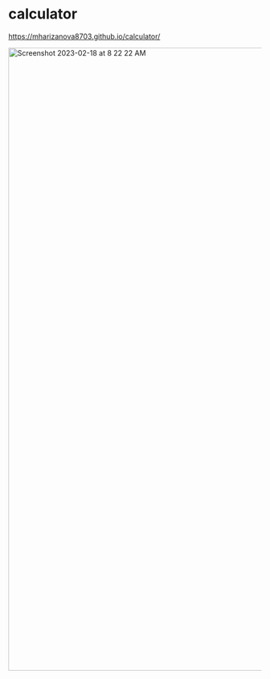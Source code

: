 # calculator
 https://mharizanova8703.github.io/calculator/
 
 
<img width="1236" alt="Screenshot 2023-02-18 at 8 22 22 AM" src="https://user-images.githubusercontent.com/85656320/219868239-aa3101ef-c0aa-4d6e-89bf-6b879101916f.png">
